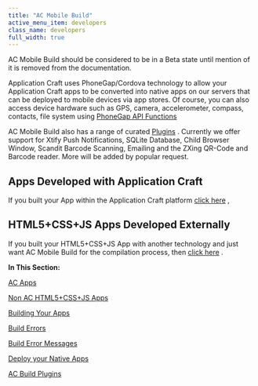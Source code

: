 ```yaml
---
title: "AC Mobile Build"
active_menu_item: developers
class_name: developers
full_width: true
---
```



AC Mobile Build should be considered to be in a Beta state until mention of it is removed from the documentation.

Application Craft uses PhoneGap/Cordova technology to allow your Application Craft apps to be converted into native apps on our servers that can be deployed to mobile devices via app stores. Of course, you can also access device hardware such as GPS, camera, accelerometer, compass, contacts, file system using [PhoneGap API Functions](/developers/user-guide/ac-mobile-build-phonegap/cordova/apps-developed-with-application-craft/phonegap-functions)

AC Mobile Build also has a range of curated [Plugins](/developers/user-guide/ac-mobile-build-phonegap/cordova/ac-mobile-build/ac-build-plugins/) . Currently we offer support for Xtify Push Notifications, SQLite Database, Child Browser Window, Scandit Barcode Scanning, Emailing and the ZXing QR-Code and Barcode reader. More will be added by popular request.

## Apps Developed with Application Craft

If you built your App within the Application Craft platform [click here](/developers/user-guide/ac-mobile-build-phonegap/cordova/ac-mobile-build/ac-apps) ,

## HTML5+CSS+JS Apps Developed Externally

If you built your HTML5+CSS+JS App with another technology and just want AC Mobile Build for the compilation process, then [click here](/developers/user-guide/ac-mobile-build-phonegap/cordova/ac-mobile-build/external-html5cssjs-apps) .

**In This Section:**

[AC Apps](/developers/user-guide/ac-mobile-build-phonegap/cordova/ac-mobile-build/ac-apps)

[Non AC HTML5+CSS+JS Apps](/developers/user-guide/ac-mobile-build-phonegap/cordova/ac-mobile-build/external-html5cssjs-apps)

[Building Your Apps](/developers/user-guide/ac-mobile-build-phonegap/cordova/ac-mobile-build/automatic-building)

[Build Errors](/developers/user-guide/ac-mobile-build-phonegap/cordova/ac-mobile-build/build-errors)

[Build Error Messages](/developers/user-guide/ac-mobile-build-phonegap/cordova/ac-mobile-build/build-error-messages)

[Deploy your Native Apps](/developers/user-guide/ac-mobile-build-phonegap/cordova/ac-mobile-build/deploy-your-native-apps)

[AC Build Plugins](/developers/user-guide/ac-mobile-build-phonegap/cordova/ac-mobile-build/ac-build-plugins/)

